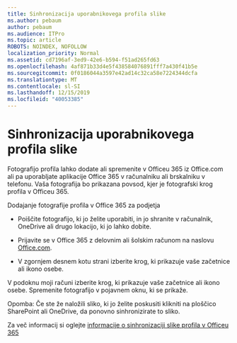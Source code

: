 ```yaml
---
title: Sinhronizacija uporabnikovega profila slike
ms.author: pebaum
author: pebaum
ms.audience: ITPro
ms.topic: article
ROBOTS: NOINDEX, NOFOLLOW
localization_priority: Normal
ms.assetid: cd7196af-3ed9-42e6-b594-f51ad265fd63
ms.openlocfilehash: 4af871b33d4e5f438584076891fff7a430f41b5e
ms.sourcegitcommit: 0f0186044a3597e42ad14c32ca58e7224344dcfa
ms.translationtype: MT
ms.contentlocale: sl-SI
ms.lasthandoff: 12/15/2019
ms.locfileid: "40053385"
---
```

# <a name="sync-a-users-profile-picture"></a>Sinhronizacija uporabnikovega profila slike

Fotografijo profila lahko dodate ali spremenite v Officeu 365 iz Office.com ali pa uporabljate aplikacije Office 365 v računalniku ali brskalniku v telefonu. Vaša fotografija bo prikazana povsod, kjer je fotografski krog profila v Officeu 365.

Dodajanje fotografije profila v Office 365 za podjetja

- Poiščite fotografijo, ki jo želite uporabiti, in jo shranite v računalnik, OneDrive ali drugo lokacijo, ki jo lahko dobite.

- Prijavite se v Office 365 z delovnim ali šolskim računom na naslovu [Office.com](http://www.office.com).

- V zgornjem desnem kotu strani izberite krog, ki prikazuje vaše začetnice ali ikono osebe.

V podoknu moji računi izberite krog, ki prikazuje vaše začetnice ali ikono osebe. Spremenite fotografijo v pojavnem oknu, ki se prikaže.

Opomba: Če ste že naložili sliko, ki jo želite poskusiti klikniti na ploščico SharePoint ali OneDrive, da ponovno sinhronizirate to sliko.

Za več informacij si oglejte [informacije o sinhronizaciji slike profila v Officeu 365](https://support.office.com/article/information-about-profile-picture-synchronization-in-office-365-20594d76-d054-4af4-a660-401133e3d48a)

